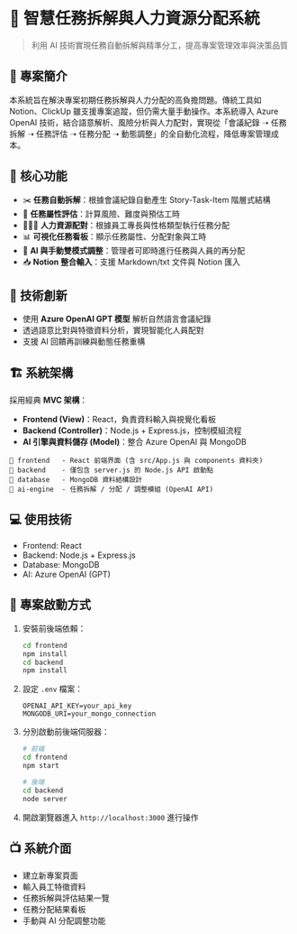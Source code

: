 
# 🧠 智慧任務拆解與人力資源分配系統

> 利用 AI 技術實現任務自動拆解與精準分工，提高專案管理效率與決策品質

## 📌 專案簡介

本系統旨在解決專案初期任務拆解與人力分配的高負擔問題。傳統工具如 Notion、ClickUp 雖支援專案追蹤，但仍需大量手動操作。本系統導入 Azure OpenAI 技術，結合語意解析、風險分析與人力配對，實現從「會議紀錄 ➝ 任務拆解 ➝ 任務評估 ➝ 任務分配 ➝ 動態調整」的全自動化流程，降低專案管理成本。

## 🔧 核心功能

- ✂️ **任務自動拆解**：根據會議紀錄自動產生 Story-Task-Item 階層式結構
- 🧮 **任務屬性評估**：計算風險、難度與預估工時
- 🧑‍🤝‍🧑 **人力資源配對**：根據員工專長與性格類型執行任務分配
- 📊 **可視化任務看板**：顯示任務屬性、分配對象與工時
- 🔁 **AI 與手動雙模式調整**：管理者可即時進行任務與人員的再分配
- 📥 **Notion 整合輸入**：支援 Markdown/txt 文件與 Notion 匯入

## 🧠 技術創新

- 使用 **Azure OpenAI GPT 模型** 解析自然語言會議紀錄
- 透過語意比對與特徵資料分析，實現智能化人員配對
- 支援 AI 回饋再訓練與動態任務重構

## 🏗 系統架構

採用經典 **MVC 架構**：

- **Frontend (View)**：React，負責資料輸入與視覺化看板
- **Backend (Controller)**：Node.js + Express.js，控制模組流程
- **AI 引擎與資料儲存 (Model)**：整合 Azure OpenAI 與 MongoDB

```
📁 frontend   - React 前端界面 (含 src/App.js 與 components 資料夾)
📁 backend    - 僅包含 server.js 的 Node.js API 啟動點
📁 database   - MongoDB 資料結構設計
📁 ai-engine  - 任務拆解 / 分配 / 調整模組 (OpenAI API)
```

## 💻 使用技術

- Frontend: React
- Backend: Node.js + Express.js
- Database: MongoDB
- AI: Azure OpenAI (GPT)

## 🚀 專案啟動方式

1. 安裝前後端依賴：
   ```bash
   cd frontend
   npm install
   cd backend
   npm install
   ```

2. 設定 `.env` 檔案：
   ```
   OPENAI_API_KEY=your_api_key
   MONGODB_URI=your_mongo_connection
   ```

3. 分別啟動前後端伺服器：
   ```bash
   # 前端
   cd frontend
   npm start

   # 後端
   cd backend
   node server
   ```

4. 開啟瀏覽器進入 `http://localhost:3000` 進行操作

## 📺 系統介面

- 建立新專案頁面
- 輸入員工特徵資料
- 任務拆解與評估結果一覽
- 任務分配結果看板
- 手動與 AI 分配調整功能
